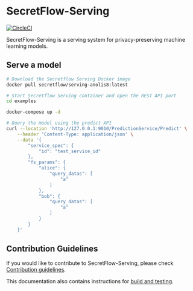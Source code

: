 # SecretFlow-Serving

[![CircleCI](https://dl.circleci.com/status-badge/img/gh/secretflow/serving/tree/main.svg?style=svg)](https://dl.circleci.com/status-badge/redirect/gh/secretflow/serving/tree/main)

SecretFlow-Serving is a serving system for privacy-preserving machine learning models.

## Serve a model

```bash
# Download the Secretflow Serving Docker image
docker pull secretflow/serving-anolis8:latest

# Start Secretflow Serving container and open the REST API port
cd examples

docker-compose up -d

# Query the model using the predict API
curl --location 'http://127.0.0.1:9010/PredictionService/Predict' \
    --header 'Content-Type: application/json' \
    --data '{
        "service_spec": {
            "id": "test_service_id"
        },
        "fs_params": {
            "alice": {
                "query_datas": [
                    "a"
                ]
            },
            "bob": {
                "query_datas": [
                    "a"
                ]
            }
        }
    }'

```

## Contribution Guidelines

If you would like to contribute to SecretFlow-Serving, please check [Contribution guidelines](CONTRIBUTING.md).

This documentation also contains instructions for [build and testing](CONTRIBUTING.md#build).
